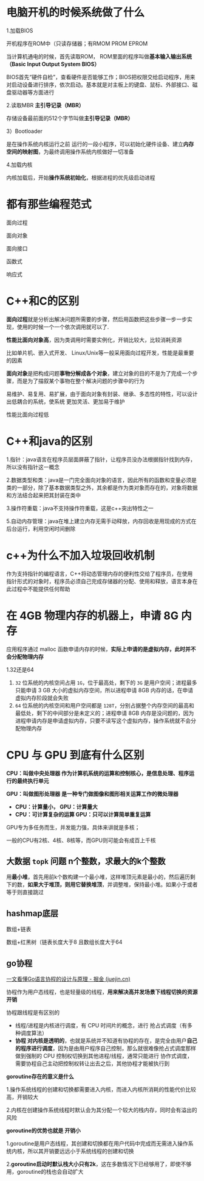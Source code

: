 # **电脑开机的时候系统做了什么**

1.加载BIOS

开机程序在ROM中（只读存储器；有RMOM PROM EPROM 

当计算机通电的时候，首先读取ROM， ROM里面的程序叫做**基本输入输出系统（Basic Input Output System BIOS）**

BIOS首先“硬件自检”，查看硬件是否能够工作；BIOS把权限交给启动程序，用来对启动设备进行排序，依次启动。基本就是对主板上的键盘、鼠标、外部接口、磁盘驱动器等方面进行

2.读取MBR **主引导记录（MBR）**

存储设备最前面的512个字节叫做**主引导记录（MBR）**

3）Bootloader

是在操作系统内核运行之前  运行的一段小程序，可以初始化硬件设备、建立**内存空间的映射图**，为最终调用操作系统内核做好一切准备

4.加载内核

内核加载后，开始**操作系统初始化**，根据进程的优先级启动进程



# 都有那些编程范式

面向过程

面向对象

面向接口

函数式

响应式





# C++和C的区别

**面向过程**就是分析出解决问题所需要的步骤，然后用函数把这些步骤一步一步实现，使用的时候一个一个依次调用就可以了.

**性能比面向对象高**，因为类调用时需要实例化，开销比较大，比较消耗资源

比如单片机、嵌入式开发、 Linux/Unix等一般采用面向过程开发，性能是最重要的因素



**面向对象**是把构成问题**事物分解成各个对象**，建立对象的目的不是为了完成一个步骤，而是为了描叙某个事物在整个解决问题的步骤中的行为

易维护、易复用、易扩展，由于面向对象有封装、继承、多态性的特性，可以设计出低耦合的系统，使系统 更加灵活、更加易于维护

性能比面向过程低



# C++和java的区别

1.指针：java语言在程序员层面屏蔽了指针，让程序员没办法根据指针找到内存，所以没有指针这一概念

2.数据类型和类：java是一门完全面向对象的语言，因此所有的函数和变量必须是类的一部分，除了基本数据类型之外，其余都是作为类对象而存在的，对象将数据和方法结合起来把其封装在类中

3.操作符重载：java不支持操作符重载，这是c++突出特性之一

5.自动内存管理：java在堆上建立内存无需手动释放，内存回收是用现成的方式在后台运行，利用空闲时间删除



# c++为什么不加入垃圾回收机制

作为支持指针的编程语言，C++将动态管理内存的便利性交给了程序员，在使用指针形式的对象时，程序员必须自己完成存储器的分配、使用和释放，语言本身在此过程中不能提供任何帮助





# 在 4GB 物理内存的机器上，申请 8G 内存 

应用程序通过 malloc 函数申请内存的时候，**实际上申请的是虚拟内存，此时并不会分配物理内存**

1.32还是64

1. `32` 位系统的内核空间占用 `1G`，位于最高处，剩下的 `3G` 是用户空间；进程最多只能申请 3 GB 大小的虚拟内存空间，所以进程申请 8GB 内存的话，在申请虚拟内存阶段就会失败
2. `64` 位系统的内核空间和用户空间都是 `128T`，分别占据整个内存空间的最高和最低处，剩下的中间部分是未定义的；进程申请 8GB 内存是没问题的，因为进程申请内存是申请虚拟内存，只要不读写这个虚拟内存，操作系统就不会分配物理内存



# CPU 与 GPU 到底有什么区别

**CPU：叫做中央处理器 作为计算机系统的运算和控制核心，是信息处理、程序运行的最终执行单元**

**GPU：叫做图形处理器 是一种专门做图像和图形相关运算工作的微处理器**



- **CPU：计算量小， GPU：计算量大**
- **CPU：可计算复杂的运算  GPU：只可以计算简单重复运算**



GPU专为多任务而生，并发能力强，具体来讲就是多核；

一般的CPU有2核、4核、8核等，而GPU则可能会有成百上千核



## 大数据 `topk` 问题 n个整数，求最大的k个整数

用**最小堆**，首先用前k个数构建一个最小堆，这样堆顶元素是最小的，然后遍历剩下的数，**如果大于堆顶，则用它替换堆顶**，并调整堆，保持最小堆。如果小于或者等于则直接跳过



## hashmap底层

数组+链表

数组+红黑树（链表长度大于8 且数组长度大于64



## go协程

[一文看懂Go语言协程的设计与原理 - 掘金 (juejin.cn)](https://juejin.cn/post/7044741465930465311)

协程作为用户态线程，也是轻量级的线程，**用来解决高并发场景下线程切换的资源开销**

协程跟线程是有区别的

- 线程/进程是内核进行调度，有 CPU 时间片的概念，进行 抢占式调度（有多种调度算法）
- **协程 对内核是透明的**，也就是系统并不知道有协程的存在，是完全由用户**自己的程序进行调度**，因为是由用户程序自己控制，那么就很难像抢占式调度那样做到强制的 CPU 控制权切换到其他进程/线程，通常只能进行 协作式调度，需要协程自己主动把控制权转让出去之后，其他协程才能被执行到

 

**goroutine存在的意义是什么**

1.操作系统线程的创建和切换都需要进入内核，而进入内核所消耗的性能代价比较高，开销较大

2.内核在创建操作系统线程时默认会为其分配一个较大的栈内存，同时会有溢出的风险

**goroutine的优势也就是 开销小**

1.goroutine是用户态线程，其创建和切换都在用户代码中完成而无需进入操作系统内核，所以其开销要远远小于系统线程的创建和切换

2.**goroutine启动时默认栈大小只有2k**，这在多数情况下已经够用了，即使不够用，goroutine的栈也会自动扩大



















